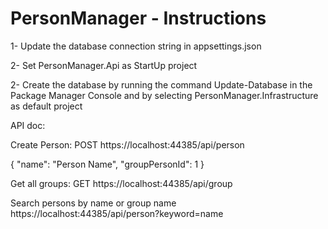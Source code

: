 # PersonManager - Instructions

1-  Update the database connection string in appsettings.json

2-  Set PersonManager.Api as StartUp project    

2-  Create the database by running the command Update-Database in the Package Manager Console and by selecting PersonManager.Infrastructure as default project

API doc:

Create Person:
POST https://localhost:44385/api/person

{
	"name": "Person Name",
	"groupPersonId": 1
}

Get all groups:
GET https://localhost:44385/api/group

Search persons by name or group name
https://localhost:44385/api/person?keyword=name
